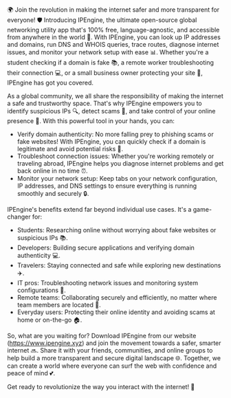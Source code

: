 🌍 Join the revolution in making the internet safer and more transparent for everyone! 🛡️ Introducing IPEngine, the ultimate open-source global networking utility app that's 100% free, language-agnostic, and accessible from anywhere in the world 🔭. With IPEngine, you can look up IP addresses and domains, run DNS and WHOIS queries, trace routes, diagnose internet issues, and monitor your network setup with ease 📊. Whether you're a student checking if a domain is fake 📚, a remote worker troubleshooting their connection 💻, or a small business owner protecting your site 🏢, IPEngine has got you covered.

As a global community, we all share the responsibility of making the internet a safe and trustworthy space. That's why IPEngine empowers you to identify suspicious IPs 🔍, detect scams 🚨, and take control of your online presence 💪. With this powerful tool in your hands, you can:

* Verify domain authenticity: No more falling prey to phishing scams or fake websites! With IPEngine, you can quickly check if a domain is legitimate and avoid potential risks 🚫.
* Troubleshoot connection issues: Whether you're working remotely or traveling abroad, IPEngine helps you diagnose internet problems and get back online in no time ⏰.
* Monitor your network setup: Keep tabs on your network configuration, IP addresses, and DNS settings to ensure everything is running smoothly and securely 🔒.

IPEngine's benefits extend far beyond individual use cases. It's a game-changer for:

* Students: Researching online without worrying about fake websites or suspicious IPs 📚.
* Developers: Building secure applications and verifying domain authenticity 💻.
* Travelers: Staying connected and safe while exploring new destinations ✈️.
* IT pros: Troubleshooting network issues and monitoring system configurations 💼.
* Remote teams: Collaborating securely and efficiently, no matter where team members are located 🌆.
* Everyday users: Protecting their online identity and avoiding scams at home or on-the-go 🏠.

So, what are you waiting for? Download IPEngine from our website (https://www.ipengine.xyz) and join the movement towards a safer, smarter internet 🔜. Share it with your friends, communities, and online groups to help build a more transparent and secure digital landscape 🌐. Together, we can create a world where everyone can surf the web with confidence and peace of mind 💕.

Get ready to revolutionize the way you interact with the internet! 🚀